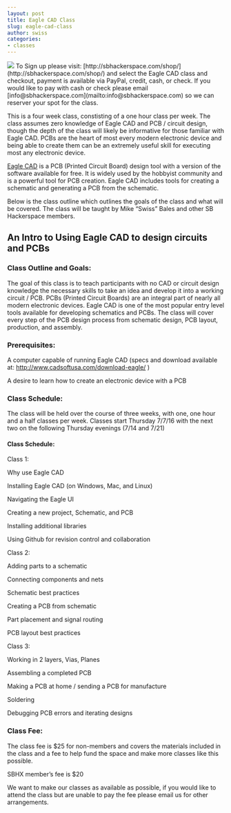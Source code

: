 ```yaml
---
layout: post
title: Eagle CAD Class
slug: eagle-cad-class
author: swiss
categories:
- classes
---
```


<img src="{{ site.baseurl }}/assets/images/2015-08-20-eagle-cad-class/eagle-cad-class.jpg" class="fit image">
To Sign up please visit: [http://sbhackerspace.com/shop/](http://sbhackerspace.com/shop/)
and select the Eagle CAD class and checkout, payment is available via PayPal, credit, cash, or check. If you would like to pay with cash or check please email [info@sbhackerspace.com](mailto:info@sbhackerspace.com) so we can reserver your spot for the class.

This is a four week class, constisting of a one hour class per week. The class assumes zero knowledge of Eagle CAD and PCB / circuit design, though the depth of the class will likely be informative for those familiar with Eagle CAD. PCBs are the heart of most every modern electronic device and being able to create them can be an extremely useful skill for executing most any electronic device.

[Eagle CAD](https://cadsoft.io/) is a PCB (Printed Circuit Board) design tool with a version of the software available for free. It is widely used by the hobbyist community and is a powerful tool for PCB creation. Eagle CAD includes tools for creating a schematic and generating a PCB from the schematic.

Below is the class outline which outlines the goals of the class and what will be covered. The class will be taught by Mike “Swiss” Bales and other SB Hackerspace members.
 
## An Intro to Using Eagle CAD to design circuits and PCBs

### Class Outline and Goals:

The goal of this class is to teach participants with no CAD or circuit design knowledge the necessary skills to take an idea and develop it into a working circuit / PCB. PCBs (Printed Circuit Boards) are an integral part of nearly all modern electronic devices. Eagle CAD is one of the most popular entry level tools available for developing schematics and PCBs. The class will cover every step of the PCB design process from schematic design, PCB layout, production, and assembly.

### Prerequisites:

A computer capable of running Eagle CAD (specs and download available at: http://www.cadsoftusa.com/download-eagle/ )

A desire to learn how to create an electronic device with a PCB

 

### Class Schedule:

The class will be held over the course of three weeks, with one, one hour and a half classes per week. Classes start Thursday 7/7/16 with the next two on the following Thursday evenings (7/14  and 7/21)

 

#### Class Schedule:

Class 1:

Why use Eagle CAD

Installing Eagle CAD (on Windows, Mac, and Linux)

Navigating the Eagle UI

Creating a new project, Schematic, and PCB

Installing additional libraries

Using Github for revision control and collaboration

 

Class 2:

Adding parts to a schematic

Connecting components and nets

Schematic best practices

Creating a PCB from schematic

Part placement and signal routing

PCB layout best practices

 

Class 3:

Working in 2 layers, Vias, Planes

Assembling a completed PCB

Making a PCB at home / sending a PCB for manufacture

Soldering

Debugging PCB errors  and iterating designs

 

 

### Class Fee:

The class fee is $25 for non-members and  covers the materials included in the class and a fee to help fund the space and make more classes like this possible.

SBHX member’s fee is $20

We want to make our classes as available as possible, if you would like to attend the class but are unable to pay the fee please email us for other arrangements.
